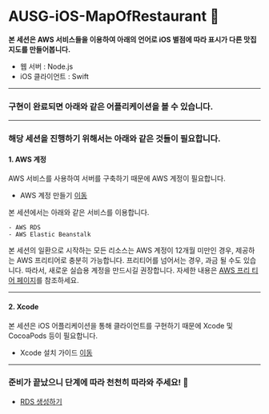 # AUSG-iOS-MapOfRestaurant 🍎

**본 세션은 AWS 서비스들을 이용하여 아래의 언어로 iOS 별점에 따라 표시가 다른 맛집 지도를 만들어봅니다.**
- 웹 서버 : Node.js
- iOS 클라이언트 : Swift

---

### 구현이 완료되면 아래와 같은 어플리케이션을 볼 수 있습니다.

---

### 해당 세션을 진행하기 위해서는 아래와 같은 것들이 필요합니다.

#### 1. AWS 계정

AWS 서비스를 사용하여 서버를 구축하기 때문에 AWS 계정이 필요합니다.

- AWS 계정 만들기 [이동](https://aws.amazon.com/ko/)

본 세션에서는 아래와 같은 서비스를 이용합니다.
~~~
- AWS RDS
- AWS Elastic Beanstalk
~~~

본 세션의 일환으로 시작하는 모든 리소스는 AWS 계정이 12개월 미만인 경우, 제공하는 AWS 프리티어로 충분히 가능합니다. 프리티어를 넘어서는 경우, 과금 될 수도 있습니다. 따라서, 새로운 실습용 계정을 만드시길 권장합니다. 자세한 내용은 [AWS 프리 티어 페이지](https://aws.amazon.com/free/)를 참조하세요.

---

#### 2. Xcode

본 세션은 iOS 어플리케이션을 통해 클라이언트를 구현하기 때문에 Xcode 및 CocoaPods 등이 필요합니다.

- Xcode 설치 가이드 [이동](https://github.com/AUSG/ausg-seminar-2019/tree/master/iOSTrack/preparation)

---

### 준비가 끝났으니 단계에 따라 천천히 따라와 주세요! 👋

- [RDS 생성하기](https://github.com/jaehui327/AUSG-iOS-MapOfRestaurant/blob/master/guide/RDS_guide.md)

